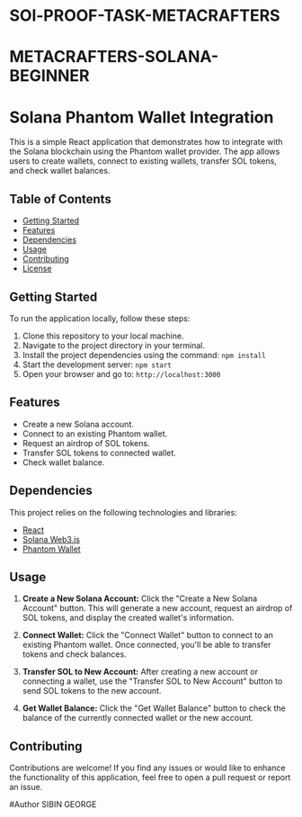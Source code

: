# SOl-PROOF-TASK-METACRAFTERS
# METACRAFTERS-SOLANA-BEGINNER
# Solana Phantom Wallet Integration

This is a simple React application that demonstrates how to integrate with the Solana blockchain using the Phantom wallet provider. The app allows users to create wallets, connect to existing wallets, transfer SOL tokens, and check wallet balances.

## Table of Contents

- [Getting Started](#getting-started)
- [Features](#features)
- [Dependencies](#dependencies)
- [Usage](#usage)
- [Contributing](#contributing)
- [License](#license)

## Getting Started

To run the application locally, follow these steps:

1. Clone this repository to your local machine.
2. Navigate to the project directory in your terminal.
3. Install the project dependencies using the command: `npm install`
4. Start the development server: `npm start`
5. Open your browser and go to: `http://localhost:3000`

## Features

- Create a new Solana account.
- Connect to an existing Phantom wallet.
- Request an airdrop of SOL tokens.
- Transfer SOL tokens to connected wallet.
- Check wallet balance.

## Dependencies

This project relies on the following technologies and libraries:

- [React](https://reactjs.org/)
- [Solana Web3.js](https://solana-labs.github.io/solana-web3.js/)
- [Phantom Wallet](https://www.phantom.app/)

## Usage

1. **Create a New Solana Account:**
   Click the "Create a New Solana Account" button. This will generate a new account, request an airdrop of SOL tokens, and display the created wallet's information.

2. **Connect Wallet:**
   Click the "Connect Wallet" button to connect to an existing Phantom wallet. Once connected, you'll be able to transfer tokens and check balances.

3. **Transfer SOL to New Account:**
   After creating a new account or connecting a wallet, use the "Transfer SOL to New Account" button to send SOL tokens to the new account.

4. **Get Wallet Balance:**
   Click the "Get Wallet Balance" button to check the balance of the currently connected wallet or the new account.

## Contributing

Contributions are welcome! If you find any issues or would like to enhance the functionality of this application, feel free to open a pull request or report an issue.

#Author
SIBIN GEORGE
